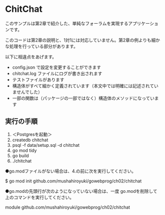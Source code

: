 # ChitChat

このサンプルは第2章で紹介した、単純なフォーラムを実現するアプリケーションです。

このコードは第2章の説明と、1対1には対応していません。第2章の例よりも細かな処理を行っている部分があります。

以下に相違点をあげます。

* config.json で設定を変更することができます
* chitchat.log ファイルにログが書き出されます
* テストファイルがあります
* 構造体がすべて細かく定義されています（本文中では明確には記述されていませんでした）
* 一部の関数は（パッケージの一部ではなく）構造体のメソッドになっています

## 実行の手順

1. ＜Postgresを起動＞
2. createdb chitchat
3. psql -f data/setup.sql -d chitchat
4. go mod tidy
5. go build
6. ./chitchat

●go.modファイルがない場合は、4.の前に次を実行してください。

 $ go mod init github.com/mushahiroyuki/gowebprog/ch02/chitchat

●go.modの先頭行が次のようになっていない場合は、一度 go.modを削除して上のコマンドを実行してください。

module github.com/mushahiroyuki/gowebprog/ch02/chitchat
